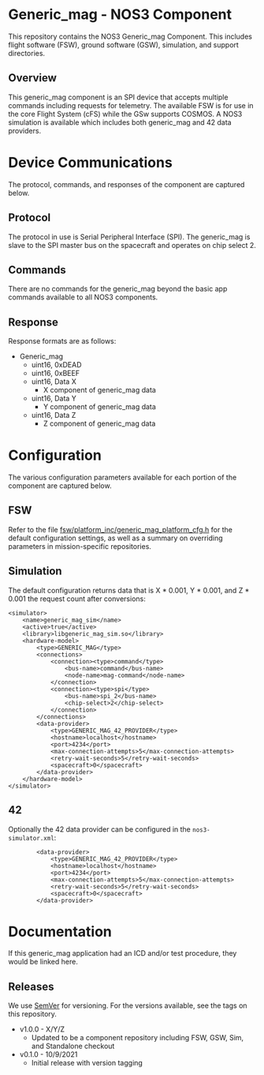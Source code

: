 # Generic_mag - NOS3 Component
This repository contains the NOS3 Generic_mag Component.
This includes flight software (FSW), ground software (GSW), simulation, and support directories.

## Overview
This generic_mag component is an SPI device that accepts multiple commands including requests for telemetry. 
The available FSW is for use in the core Flight System (cFS) while the GSw supports COSMOS.
A NOS3 simulation is available which includes both generic_mag and 42 data providers.

# Device Communications
The protocol, commands, and responses of the component are captured below.

## Protocol
The protocol in use is Serial Peripheral Interface (SPI). The generic_mag is slave to the SPI master bus on the spacecraft and operates on chip select 2.

## Commands
There are no commands for the generic_mag beyond the basic app commands available to all NOS3 components.

## Response
Response formats are as follows:
* Generic_mag
  - uint16, 0xDEAD
  - uint16, 0xBEEF
  - uint16, Data X
    * X component of generic_mag data
  - uint16, Data Y
    * Y component of generic_mag data
  - uint16, Data Z
    * Z component of generic_mag data


# Configuration
The various configuration parameters available for each portion of the component are captured below.

## FSW
Refer to the file [fsw/platform_inc/generic_mag_platform_cfg.h](fsw/platform_inc/generic_mag_platform_cfg.h) for the default
configuration settings, as well as a summary on overriding parameters in mission-specific repositories.

## Simulation
The default configuration returns data that is X * 0.001, Y * 0.001, and Z * 0.001 the request count after conversions:
```
<simulator>
    <name>generic_mag_sim</name>
    <active>true</active>
    <library>libgeneric_mag_sim.so</library>
    <hardware-model>
        <type>GENERIC_MAG</type>
        <connections>
            <connection><type>command</type>
                <bus-name>command</bus-name>
                <node-name>mag-command</node-name>
            </connection>
            <connection><type>spi</type>
                <bus-name>spi_2</bus-name>
                <chip-select>2</chip-select>
            </connection>
        </connections>
        <data-provider>
            <type>GENERIC_MAG_42_PROVIDER</type>
            <hostname>localhost</hostname>
            <port>4234</port>
            <max-connection-attempts>5</max-connection-attempts>
            <retry-wait-seconds>5</retry-wait-seconds>
            <spacecraft>0</spacecraft>
        </data-provider>
    </hardware-model>
</simulator>
```

## 42
Optionally the 42 data provider can be configured in the `nos3-simulator.xml`:
```
        <data-provider>
            <type>GENERIC_MAG_42_PROVIDER</type>
            <hostname>localhost</hostname>
            <port>4234</port>
            <max-connection-attempts>5</max-connection-attempts>
            <retry-wait-seconds>5</retry-wait-seconds>
            <spacecraft>0</spacecraft>
        </data-provider>
```


# Documentation
If this generic_mag application had an ICD and/or test procedure, they would be linked here.

## Releases
We use [SemVer](http://semver.org/) for versioning. For the versions available, see the tags on this repository.
* v1.0.0 - X/Y/Z 
  - Updated to be a component repository including FSW, GSW, Sim, and Standalone checkout
* v0.1.0 - 10/9/2021 
  - Initial release with version tagging
